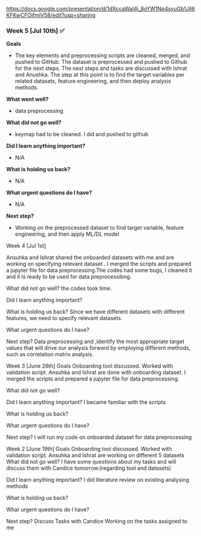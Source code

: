 https://docs.google.com/presentation/d/1dXccaWaI4j_8oYW1Np4syuGb1JjI6KFKwCFOifmjV58/edit?usp=sharing

### Week 5 [Jul 10th] :white_check_mark:
**Goals**
- The key elements and preprocessing scripts are cleaned, merged, and pushed to GitHub. The dataset is preprocessed and pushed to Github for the next steps. The next steps and tasks are discussed with Ishrat and Anushka. The step at this point is to find the target variables per related datasets, feature engineering, and then deploy analysis methods.
  
**What went well?**
- data preprocessing
  
**What did not go well?**
- keymap had to be cleaned. I did and pushed to github
  
**Did I learn anything important?**
- N/A
  
**What is holding us back?**
- N/A
  
**What urgent questions do I have?**
- N/A
  
**Next step?**
- Working on the preprocessed dataset to find target variable, feature engineering, and then apply ML/DL model


Week 4 [Jul 1st] 

Ansuhka and Ishrat  shared the onboarded datasets with me and are working on specifying relevant dataset . I merged the scripts and prepared a jupyter file for data preprocessing.The codes had some bugs, I cleaned it and it is ready to be used for data preprocessibng. 

What did not go well?
the codes took time. 

Did I learn anything important? 

What is holding us back? Since we have different datasets with different features, we need to specify relevant datasets. 

What urgent questions do I have?

Next step? Data preprocessing and ,identify the most appropriate target values that will drive our analysis forward by employing different methods, such as correlation matrix analysis.







Week 3 [June 26th] Goals Onboarding tool discussed. Worked with validation script. Ansuhka and Ishrat are done with onboarding dataset. I merged the scripts and prepared a jupyter file for data preprocessing. 

What did not go well? 

Did I learn anything important? I became familiar with the scripts

What is holding us back?

What urgent questions do I have?

Next step? I will run my code on onboarded dataset for data preprocessing




Week 2 [June 19th] 
Goals Onboarding tool discussed. Worked with validation script. Ansuhka and Ishrat are working on different 5 datasets
What did not go well?
I have some questions about my tasks and will discuss them with Candice tomorrow.(regarding tool and datasets)

Did I learn anything important?
  I did literature review on existing analysing methods 

What is holding us back?

What urgent questions do I have?

Next step?
  Discuss Tasks with Candice
  Working on the tasks assigned to me




  
